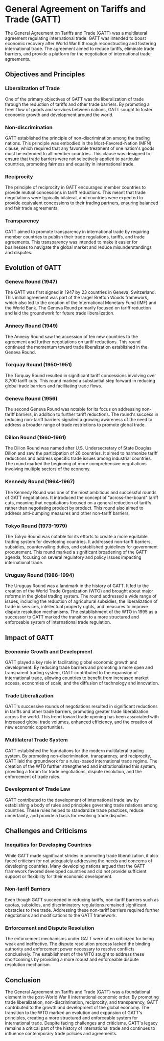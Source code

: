 # General Agreement on Tariffs and Trade (GATT)

The General Agreement on Tariffs and Trade (GATT) was a multilateral agreement regulating international trade. GATT was intended to boost economic recovery after World War II through reconstructing and fostering international trade. The agreement aimed to reduce tariffs, eliminate trade barriers, and provide a platform for the negotiation of international trade agreements. 

## Objectives and Principles

### Liberalization of Trade

One of the primary objectives of GATT was the liberalization of trade through the reduction of tariffs and other trade barriers. By promoting a freer flow of goods and services between nations, GATT sought to foster economic growth and development around the world.

### Non-discrimination

GATT established the principle of non-discrimination among the trading nations. This principle was embodied in the Most-Favored-Nation (MFN) clause, which required that any favorable treatment of one nation's goods must be extended to all member countries. This clause was designed to ensure that trade barriers were not selectively applied to particular countries, promoting fairness and equality in international trade.

### Reciprocity

The principle of reciprocity in GATT encouraged member countries to provide mutual concessions in tariff reductions. This meant that trade negotiations were typically bilateral, and countries were expected to provide equivalent concessions to their trading partners, ensuring balanced and fair trade agreements.

### Transparency

GATT aimed to promote transparency in international trade by requiring member countries to publish their trade regulations, tariffs, and trade agreements. This transparency was intended to make it easier for businesses to navigate the global market and reduce misunderstandings and disputes.

## Evolution of GATT

### Geneva Round (1947)

The GATT was first signed in 1947 by 23 countries in Geneva, Switzerland. This initial agreement was part of the larger Bretton Woods framework, which also led to the creation of the International Monetary Fund (IMF) and the World Bank. The Geneva Round primarily focused on tariff reduction and laid the groundwork for future trade liberalization.

### Annecy Round (1949)

The Annecy Round saw the accession of ten new countries to the agreement and further negotiations on tariff reductions. This round continued the momentum toward trade liberalization established in the Geneva Round.

### Torquay Round (1950-1951)

The Torquay Round resulted in significant tariff concessions involving over 8,700 tariff cuts. This round marked a substantial step forward in reducing global trade barriers and facilitating trade flows.

### Geneva Round (1956)

The second Geneva Round was notable for its focus on addressing non-tariff barriers, in addition to further tariff reductions. The round's success in reducing non-tariff barriers signaled a growing awareness of the need to address a broader range of trade restrictions to promote global trade.

### Dillon Round (1960-1961)

The Dillon Round was named after U.S. Undersecretary of State Douglas Dillon and saw the participation of 26 countries. It aimed to harmonize tariff reductions and address specific trade issues among industrial countries. The round marked the beginning of more comprehensive negotiations involving multiple sectors of the economy.

### Kennedy Round (1964-1967)

The Kennedy Round was one of the most ambitious and successful rounds of GATT negotiations. It introduced the concept of "across-the-board" tariff cuts, meaning that negotiations focused on a general reduction of tariffs rather than negotiating product by product. This round also aimed to address anti-dumping measures and other non-tariff barriers.

### Tokyo Round (1973-1979)

The Tokyo Round was notable for its efforts to create a more equitable trading system for developing countries. It addressed non-tariff barriers, subsidies, countervailing duties, and established guidelines for government procurement. This round marked a significant broadening of the GATT agenda, focusing on several regulatory and policy issues impacting international trade.

### Uruguay Round (1986-1994)

The Uruguay Round was a landmark in the history of GATT. It led to the creation of the World Trade Organization (WTO) and brought about major reforms in the global trading system. The round addressed a wide range of issues, including the reduction of agricultural subsidies, the liberalization of trade in services, intellectual property rights, and measures to improve dispute resolution mechanisms. The establishment of the WTO in 1995 as a successor to GATT marked the transition to a more structured and enforceable system of international trade regulation.

## Impact of GATT

### Economic Growth and Development

GATT played a key role in facilitating global economic growth and development. By reducing trade barriers and promoting a more open and transparent trading system, GATT contributed to the expansion of international trade, allowing countries to benefit from increased market access, economies of scale, and the diffusion of technology and innovation.

### Trade Liberalization

GATT's successive rounds of negotiations resulted in significant reductions in tariffs and other trade barriers, promoting greater trade liberalization across the world. This trend toward trade opening has been associated with increased global trade volumes, enhanced efficiency, and the creation of new economic opportunities.

### Multilateral Trade System

GATT established the foundations for the modern multilateral trading system. By promoting non-discrimination, transparency, and reciprocity, GATT laid the groundwork for a rules-based international trade regime. The creation of the WTO further strengthened and institutionalized this system, providing a forum for trade negotiations, dispute resolution, and the enforcement of trade rules.

### Development of Trade Law

GATT contributed to the development of international trade law by establishing a body of rules and principles governing trade relations among countries. These rules helped to standardize trade practices, reduce uncertainty, and provide a basis for resolving trade disputes.

## Challenges and Criticisms

### Inequities for Developing Countries

While GATT made significant strides in promoting trade liberalization, it also faced criticism for not adequately addressing the needs and concerns of developing countries. Many developing nations argued that the GATT framework favored developed countries and did not provide sufficient support or flexibility for their economic development.

### Non-tariff Barriers

Even though GATT succeeded in reducing tariffs, non-tariff barriers such as quotas, subsidies, and discriminatory regulations remained significant obstacles to free trade. Addressing these non-tariff barriers required further negotiations and modifications to the GATT framework.

### Enforcement and Dispute Resolution

The enforcement mechanisms under GATT were often criticized for being weak and ineffective. The dispute resolution process lacked the binding authority and enforcement power necessary to resolve conflicts conclusively. The establishment of the WTO sought to address these shortcomings by providing a more robust and enforceable dispute resolution mechanism.

## Conclusion

The General Agreement on Tariffs and Trade (GATT) was a foundational element in the post-World War II international economic order. By promoting trade liberalization, non-discrimination, reciprocity, and transparency, GATT contributed to the growth and development of the global economy. The transition to the WTO marked an evolution and expansion of GATT's principles, creating a more structured and enforceable system for international trade. Despite facing challenges and criticisms, GATT's legacy remains a critical part of the history of international trade and continues to influence contemporary trade policies and agreements.
